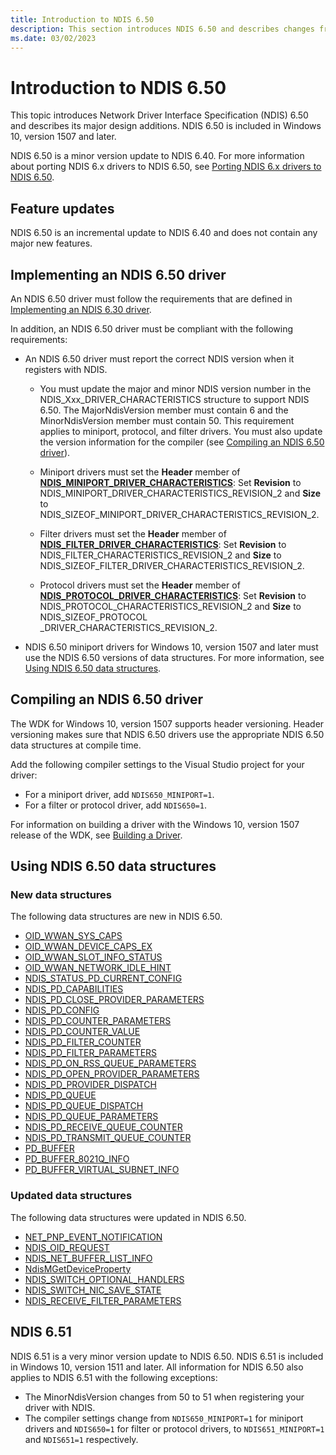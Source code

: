 ```yaml
---
title: Introduction to NDIS 6.50
description: This section introduces NDIS 6.50 and describes changes from NDIS 6.40. NDIS 6.50 is included in Windows 10, version 1507 and later.
ms.date: 03/02/2023
---
```


# Introduction to NDIS 6.50

This topic introduces Network Driver Interface Specification (NDIS) 6.50 and describes its major design additions. NDIS 6.50 is included in Windows 10, version 1507 and later.

NDIS 6.50 is a minor version update to NDIS 6.40. For more information about porting NDIS 6.x drivers to NDIS 6.50, see [Porting NDIS 6.x drivers to NDIS 6.50](porting-ndis-6-x-drivers-to-ndis-6-50.md).

## Feature updates

NDIS 6.50 is an incremental update to NDIS 6.40 and does not contain any major new features.

## Implementing an NDIS 6.50 driver

An NDIS 6.50 driver must follow the requirements that are defined in [Implementing an NDIS 6.30 driver](implementing-an-ndis-6-30-driver.md).

In addition, an NDIS 6.50 driver must be compliant with the following requirements:

- An NDIS 6.50 driver must report the correct NDIS version when it registers with NDIS.
   
   * You must update the major and minor NDIS version number in the NDIS_Xxx_DRIVER_CHARACTERISTICS structure to support NDIS 6.50. The MajorNdisVersion member must contain 6 and the MinorNdisVersion member must contain 50. This requirement applies to miniport, protocol, and filter drivers. You must also update the version information for the compiler (see [Compiling an NDIS 6.50 driver](#compiling-an-ndis-650-driver)).

  * Miniport drivers must set the **Header** member of [**NDIS_MINIPORT_DRIVER_CHARACTERISTICS**](/windows-hardware/drivers/ddi/ndis/ns-ndis-_ndis_miniport_driver_characteristics): Set **Revision** to NDIS_MINIPORT_DRIVER_CHARACTERISTICS_REVISION_2 and **Size** to NDIS_SIZEOF_MINIPORT_DRIVER_CHARACTERISTICS_REVISION_2. 

  * Filter drivers must set the **Header** member of [**NDIS_FILTER_DRIVER_CHARACTERISTICS**](/windows-hardware/drivers/ddi/ndis/ns-ndis-_ndis_filter_driver_characteristics): Set **Revision** to NDIS_FILTER_CHARACTERISTICS_REVISION_2 and **Size** to NDIS_SIZEOF_FILTER_DRIVER_CHARACTERISTICS_REVISION_2. 

  * Protocol drivers must set the **Header** member of [**NDIS_PROTOCOL_DRIVER_CHARACTERISTICS**](/windows-hardware/drivers/ddi/ndis/ns-ndis-_ndis_protocol_driver_characteristics): Set **Revision** to NDIS_PROTOCOL_CHARACTERISTICS_REVISION_2 and **Size** to NDIS_SIZEOF_PROTOCOL _DRIVER_CHARACTERISTICS_REVISION_2.

- NDIS 6.50 miniport drivers for Windows 10, version 1507 and later must use the NDIS 6.50 versions of data structures. For more information, see [Using NDIS 6.50 data structures](#using-ndis-650-data-structures).

## Compiling an NDIS 6.50 driver

The WDK for Windows 10, version 1507 supports header versioning. Header versioning makes sure that NDIS 6.50 drivers use the appropriate NDIS 6.50 data structures at compile time.

Add the following compiler settings to the Visual Studio project for your driver:

- For a miniport driver, add ```NDIS650_MINIPORT=1```.
- For a filter or protocol driver, add ```NDIS650=1```.

For information on building a driver with the Windows 10, version 1507 release of the WDK, see [Building a Driver](../develop/building-a-driver.md).

## Using NDIS 6.50 data structures

### New data structures

The following data structures are new in NDIS 6.50.

- [OID_WWAN_SYS_CAPS](./oid-wwan-sys-caps.md)
- [OID_WWAN_DEVICE_CAPS_EX](./oid-wwan-device-caps-ex.md)
- [OID_WWAN_SLOT_INFO_STATUS](./oid-wwan-slot-info-status.md)
- [OID_WWAN_NETWORK_IDLE_HINT](./oid-wwan-network-idle-hint.md) 
- [NDIS_STATUS_PD_CURRENT_CONFIG](./ndis-status-pd-current-config.md)
- [NDIS_PD_CAPABILITIES](/windows-hardware/drivers/ddi/ntddndis/ns-ntddndis-_ndis_pd_capabilities)
- [NDIS_PD_CLOSE_PROVIDER_PARAMETERS](/windows-hardware/drivers/ddi/ndis/ns-ndis-_ndis_pd_close_provider_parameters)
- [NDIS_PD_CONFIG](/windows-hardware/drivers/ddi/ntddndis/ns-ntddndis-_ndis_pd_config)
- [NDIS_PD_COUNTER_PARAMETERS](/windows-hardware/drivers/ddi/ndis/ns-ndis-_ndis_pd_counter_parameters)
- [NDIS_PD_COUNTER_VALUE](/windows-hardware/drivers/ddi/ndis/ns-ndis-_ndis_pd_counter_value)
- [NDIS_PD_FILTER_COUNTER](/windows-hardware/drivers/ddi/ndis/ns-ndis-_ndis_pd_filter_counter)
- [NDIS_PD_FILTER_PARAMETERS](/windows-hardware/drivers/ddi/ndis/ns-ndis-_ndis_pd_filter_parameters)
- [NDIS_PD_ON_RSS_QUEUE_PARAMETERS](/windows-hardware/drivers/ddi/_netvista/)
- [NDIS_PD_OPEN_PROVIDER_PARAMETERS](/windows-hardware/drivers/ddi/ndis/ns-ndis-_ndis_pd_open_provider_parameters)
- [NDIS_PD_PROVIDER_DISPATCH](/windows-hardware/drivers/ddi/ndis/ns-ndis-_ndis_pd_provider_dispatch)
- [NDIS_PD_QUEUE](/windows-hardware/drivers/ddi/ndis/ns-ndis-_ndis_pd_queue)
- [NDIS_PD_QUEUE_DISPATCH](/windows-hardware/drivers/ddi/ndis/ns-ndis-_ndis_pd_queue_dispatch)
- [NDIS_PD_QUEUE_PARAMETERS](/windows-hardware/drivers/ddi/ndis/ns-ndis-_ndis_pd_queue_parameters)
- [NDIS_PD_RECEIVE_QUEUE_COUNTER](/windows-hardware/drivers/ddi/ndis/ns-ndis-_ndis_pd_receive_queue_counter)
- [NDIS_PD_TRANSMIT_QUEUE_COUNTER](/windows-hardware/drivers/ddi/ndis/ns-ndis-_ndis_pd_transmit_queue_counter)
- [PD_BUFFER](/windows-hardware/drivers/ddi/ndis/ns-ndis-_pd_buffer)
- [PD_BUFFER_8021Q_INFO](/windows-hardware/drivers/ddi/ndis/ns-ndis-_pd_buffer_8021q_info)
- [PD_BUFFER_VIRTUAL_SUBNET_INFO](/windows-hardware/drivers/ddi/ndis/ns-ndis-_pd_buffer_virtual_subnet_info)

### Updated data structures

The following data structures were updated in NDIS 6.50.

- [NET_PNP_EVENT_NOTIFICATION](/windows-hardware/drivers/ddi/ndis/ns-ndis-_net_pnp_event_notification)
- [NDIS_OID_REQUEST](/windows-hardware/drivers/ddi/oidrequest/ns-oidrequest-ndis_oid_request)
- [NDIS_NET_BUFFER_LIST_INFO](/windows-hardware/drivers/ddi/nblinfo/ne-nblinfo-ndis_net_buffer_list_info)
- [NdisMGetDeviceProperty](/windows-hardware/drivers/ddi/ndis/nf-ndis-ndismgetdeviceproperty)
- [NDIS_SWITCH_OPTIONAL_HANDLERS](/windows-hardware/drivers/ddi/ndis/ns-ndis-_ndis_switch_optional_handlers)
- [NDIS_SWITCH_NIC_SAVE_STATE](/windows-hardware/drivers/ddi/ntddndis/ns-ntddndis-_ndis_switch_nic_save_state)
- [NDIS_RECEIVE_FILTER_PARAMETERS](/windows-hardware/drivers/ddi/ntddndis/ns-ntddndis-_ndis_receive_filter_parameters)

## NDIS 6.51

NDIS 6.51 is a very minor version update to NDIS 6.50. NDIS 6.51 is included in Windows 10, version 1511 and later. All information for NDIS 6.50 also applies to NDIS 6.51 with the following exceptions:

- The MinorNdisVersion changes from 50 to 51 when registering your driver with NDIS.
- The compiler settings change from ```NDIS650_MINIPORT=1``` for miniport drivers and ```NDIS650=1``` for filter or protocol drivers, to ```NDIS651_MINIPORT=1``` and ```NDIS651=1``` respectively.
